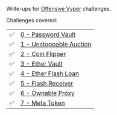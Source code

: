 
Write-ups for [Offensive Vyper](https://github.com/jtriley-eth/offensive_vyper) challenges.

Challenges covered:

|   |   |
|---|---|
| ✅ |[0 - Password Vault](https://github.com/jtriley-eth/offensive_vyper/blob/main/docs/PasswordVault.md)|
| ✅ |[1 - Unstoppable Auction](https://github.com/jtriley-eth/offensive_vyper/blob/main/docs/UnstoppableAuction.md)|
| ✅ |[2 - Coin Flipper](https://github.com/jtriley-eth/offensive_vyper/blob/main/docs/CoinFlipper.md)|
| ✅ |[3 - Ether Vault](https://github.com/jtriley-eth/offensive_vyper/blob/main/docs/EtherVault.md)|
| ✅ |[4 - Ether Flash Loan](https://github.com/jtriley-eth/offensive_vyper/blob/main/docs/EtherFlashLoan.md)|
| ✅ |[5 - Flash Receiver](https://github.com/jtriley-eth/offensive_vyper/blob/main/docs/FlashReceiver.md)|
| ✅ |[6 - Ownable Proxy](https://github.com/jtriley-eth/offensive_vyper/blob/main/docs/OwnableProxy.md)|
| ✅ |[7 - Meta Token](https://github.com/jtriley-eth/offensive_vyper/blob/main/docs/MetaToken.md)|
